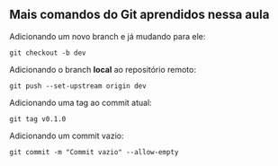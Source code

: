 ## Mais comandos do Git aprendidos nessa aula

Adicionando um novo branch e já mudando para ele:
```
git checkout -b dev
``` 

Adicionando o branch **local** ao repositório remoto:
```
git push --set-upstream origin dev
```

Adicionando uma tag ao commit atual:
```
git tag v0.1.0
```

Adicionando um commit vazio:
```
git commit -m "Commit vazio" --allow-empty
```

